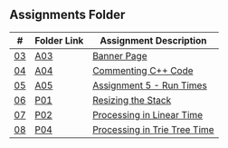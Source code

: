 
## Assignments Folder

|      #      | Folder Link  | Assignment Description                          |
| :---------: | ------------ | ----------------------------------------------- |
| [03](https://github.com/venetiaqueen/3013-Algorithms-howell/tree/master/assignments/A03) | [A03](https://github.com/venetiaqueen/3013-Algorithms-howell/tree/master/assignments/A03)        | [Banner Page](https://github.com/venetiaqueen/3013-Algorithms-howell/tree/master/assignments/A03)                                   |
| [04](https://github.com/venetiaqueen/3013-Algorithms-howell/tree/master/assignments/AO4) | [A04](https://github.com/venetiaqueen/3013-Algorithms-howell/tree/master/assignments/AO4) | [Commenting C++ Code  ](https://github.com/venetiaqueen/3013-Algorithms-howell/tree/master/assignments/AO4) |
| [05](https://github.com/venetiaqueen/3013-Algorithms-howell/tree/master/assignments/A05) | [A05](https://github.com/venetiaqueen/3013-Algorithms-howell/tree/master/assignments/A05) | [Assignment 5 - Run Times](https://github.com/venetiaqueen/3013-Algorithms-howell/tree/master/assignments/A05)     |
| [06](https://github.com/venetiaqueen/3013-Algorithms-howell/tree/master/assignments/P01) | [P01](https://github.com/venetiaqueen/3013-Algorithms-howell/tree/master/assignments/P01) | [Resizing the Stack ](https://github.com/venetiaqueen/3013-Algorithms-howell/tree/master/assignments/P01)              |
| [07](https://github.com/venetiaqueen/3013-Algorithms-howell/tree/master/assignments/PO2) | [P02](https://github.com/venetiaqueen/3013-Algorithms-howell/tree/master/assignments/PO2) | [Processing in Linear Time](https://github.com/venetiaqueen/3013-Algorithms-howell/tree/master/assignments/PO2)           |
| [08](https://github.com/venetiaqueen/3013-Algorithms-howell/tree/master/assignments/P04) | [P04](https://github.com/venetiaqueen/3013-Algorithms-howell/tree/master/assignments/P04) | [Processing in Trie Tree Time ](https://github.com/venetiaqueen/3013-Algorithms-howell/tree/master/assignments/P04)                              |






